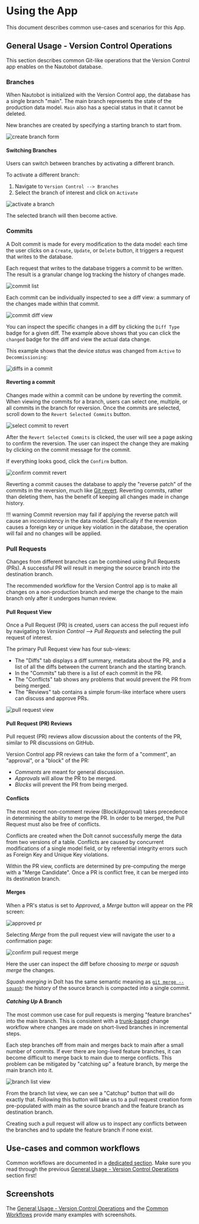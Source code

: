 # Using the App

This document describes common use-cases and scenarios for this App.

## General Usage - Version Control Operations

This section describes common Git-like operations that the Version Control app enables on the Nautobot database.

### Branches

When Nautobot is initialized with the Version Control app, the database has a single branch "main". The main branch represents the state of the production data model. `Main` also has a special status in that it cannot be deleted.

New branches are created by specifying a starting branch to start from.

![create branch form](../images/create-branch-form.png)

#### Switching Branches

Users can switch between branches by activating a different branch.

To activate a different branch:

1. Navigate to `Version Control --> Branches`
2. Select the branch of interest and click on `Activate`

![activate a branch](../images/activate-branch.png)

The selected branch will then become active.

### Commits

A Dolt commit is made for every modification to the data model: each time the user clicks on a `Create`, `Update`, or `Delete` button, it triggers a request that writes to the database.

Each request that writes to the database triggers a commit to be written.
The result is a granular change log tracking the history of changes made.

![commit list](../images/commits-in-main-branch.png)

Each commit can be individually inspected to see a diff view: a summary of the changes made within that commit.

![commit diff view](../images/diffs-in-a-commit.png)

You can inspect the specific changes in a diff by clicking the `Diff Type` badge for a given diff. The example above shows that you can click the `changed` badge for the diff and view the actual data change.

This example shows that the device *status* was changed from `Active` to `Decommissioning`:

![diffs in a commit](../images/inspecting-a-diff-change.png)

#### Reverting a commit

Changes made within a commit can be undone by reverting the commit. When viewing the commits for a branch, users can select one, multiple, or all commits in the branch for reversion. Once the commits are selected, scroll down to the `Revert Selected Commits` button.

![select commit to revert](../images/select-commit-to-revert.png)

After the `Revert Selected Commits` is clicked, the user will see a page asking to confirm the reversion. The user can inspect the change they are making by clicking on the commit message for the commit.

If everything looks good, click the `Confirm` button.

![confirm commit revert](../images/confirm-commit-revert.png)

Reverting a commit causes the database to apply the "reverse patch" of the commits in the reversion, much like [Git revert](https://git-scm.com/docs/git-revert). Reverting commits, rather than deleting them, has the benefit of keeping all changes made in change history.

!!! warning
    Commit reversion may fail if applying the reverse patch will cause an inconsistency in the data model. Specifically if the reversion causes a foreign key or unique key violation in the database, the operation will fail and no changes will be applied.

### Pull Requests

Changes from different branches can be combined using Pull Requests (PRs).
A successful PR will result in merging the source branch into the destination branch.

The recommended workflow for the Version Control app is to make all changes on a non-production branch and merge the change to the main branch only after it undergoes human review.

#### Pull Request View

Once a Pull Request (PR) is created, users can access the pull request info by navigating to *Version Control --> Pull Requests* and selecting the pull request of interest.

The primary Pull Request view has four sub-views:

- The "Diffs" tab displays a diff summary, metadata about the PR, and a list of all the diffs between the current branch and the starting branch.
- In the "Commits" tab there is a list of each commit in the PR.
- The "Conflicts" tab shows any problems that would prevent the PR from being merged.
- The "Reviews" tab contains a simple forum-like interface where users can discuss and approve PRs.

![pull request view](../images/pull-request-view.png)

#### Pull Request (PR) Reviews

Pull request (PR) reviews allow discussion about the contents of the PR, similar to PR discussions on GitHub.

Version Control app PR reviews can take the form of a "comment", an "approval", or a "block" of the PR:

- *Comments* are meant for general discussion.
- *Approvals* will allow the PR to be merged.
- *Blocks* will prevent the PR from being merged.


#### Conflicts

The most recent non-comment review (Block/Approval) takes precedence in determining the ability to merge the PR. In order to be merged, the Pull Request must also be free of conflicts.

Conflicts are created when the Dolt cannot successfully merge the data from two versions of a table. Conflicts are caused by concurrent modifications of a single model field, or by referential integrity errors such as Foreign Key and Unique Key violations.

Within the PR view, conflicts are determined by pre-computing the merge with a "Merge Candidate". Once a PR is conflict free, it can be merged into its destination branch.

#### Merges

When a PR's status is set to *Approved*, a *Merge* button will appear on the PR screen:

![approved pr](../images/approved_pr.png)

Selecting *Merge* from the pull request view will navigate the user to a confirmation page:

![confirm pull request merge](../images/confirm-pull-request-merge.png)

Here the user can inspect the diff before choosing to *merge* or *squash merge* the changes.

*Squash merging* in Dolt has the same semantic meaning as [`git merge --squash`](https://git-scm.com/docs/git-merge#Documentation/git-merge.txt---squash): the history of the source branch is compacted into a single commit.

#### *Catching Up* A Branch

The most common use case for pull requests is merging "feature branches" into the main branch. This is consistent with a [trunk-based](https://www.atlassian.com/continuous-delivery/continuous-integration/trunk-based-development)
change workflow where changes are made on short-lived branches in incremental steps.

Each step branches off from main and merges back to main after a small number of commits. If ever there are long-lived feature branches, it can become difficult to merge back to main due to merge conflicts. This problem can be mitigated by "catching up" a feature branch, by merge the main branch into it.

![branch list view](../images/branch-list-view.png)

From the branch list view, we can see a "Catchup" button that will do exactly that. Following this button will take us to a pull request creation form pre-populated with main as the source branch and the feature branch as destination branch.

Creating such a pull request will allow us to inspect any conflicts between the branches and to update the feature branch if none exist.


## Use-cases and common workflows

Common workflows are documented in a [dedicated section](common_workflows.md). Make sure you read through the previous [General Usage - Version Control Operations](#general-usage-version-control-operations) section first!

## Screenshots

The [General Usage - Version Control Operations](#general-usage-version-control-operations) and the [Common Workflows](common_workflows.md) provide many examples with screenshots.
